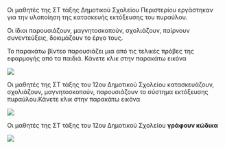Οι μαθητές της ΣΤ τάξης Δημοτικού Σχολείου Περιστερίου εργάστηκαν για την υλοποίηση
της κατασκευής εκτόξευσης του πυραύλου.

Οι ίδιοι παρουσιάζουν, μαγνητοσκοπούν, σχολιάζουν, παίρνουν συνεντεύξεις, δοκιμάζουν το έργο τους.

Το παρακάτω βίντεο παρουσιάζει μια από τις τελικές πρόβες της εφαρμογής από τα παιδιά. Κάνετε κλικ στην παρακάτω εικόνα

[![](http://img.youtube.com/vi/w099F_Mh6JI/0.jpg)](http://www.youtube.com/watch?v=w099F_Mh6JI "τελική πρόβα εκτόξευση πυραύλου")

Οι μαθητές της ΣΤ τάξης του 12ου Δημοτικού Σχολείου κατασκευάζουν, σχολιάζουν, μαγνητοσκοπούν, παρουσιάζουν το σύστημα εκτόξευσης πυραύλου.Κάνετε κλικ στην παρακάτω εικόνα


[![](http://img.youtube.com/vi/3I-5OIno_2U/0.jpg)](http://www.youtube.com/watch?v=3I-5OIno_2U "Οι μαθητές της ΣΤ τάξης του 12ου Δημοτικού σχολείου κατασκευάζουν το σύστημα εκτόξευσης πυραύλου")

Οι μαθητές της ΣΤ τάξης του 12ου Δημοτικού Σχολείου **γράφουν κώδικα**

[![](http://img.youtube.com/vi/C0BlQC6PzFc/0.jpg)](http://www.youtube.com/watch?v=C0BlQC6PzFc "Οι μαθητές της ΣΤ 12ου Δημ. Περιστερίου γράφουν κώδικα")
